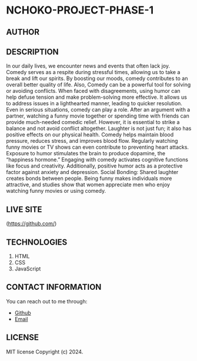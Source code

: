 # NCHOKO-PROJECT-PHASE-1

## AUTHOR

[]()

## DESCRIPTION

In our daily lives, we encounter news and events that often lack joy. Comedy serves as a respite during stressful times, allowing us to take a break and lift our spirits. By boosting our moods, comedy contributes to an overall better quality of life. Also, Comedy can be a powerful tool for solving or avoiding conflicts. When faced with disagreements, using humor can help defuse tension and make problem-solving more effective. It allows us to address issues in a lighthearted manner, leading to quicker resolution. Even in serious situations, comedy can play a role. After an argument with a partner, watching a funny movie together or spending time with friends can provide much-needed comedic relief. However, it is essential to strike a balance and not avoid conflict altogether. Laughter is not just fun; it also has positive effects on our physical health. Comedy helps maintain blood pressure, reduces stress, and improves blood flow. Regularly watching funny movies or TV shows can even contribute to preventing heart attacks. Exposure to humor stimulates the brain to produce dopamine, the “happiness hormone.” Engaging with comedy activates cognitive functions like focus and creativity. Additionally, positive humor acts as a protective factor against anxiety and depression. Social Bonding: Shared laughter creates bonds between people. Being funny makes individuals more attractive, and studies show that women appreciate men who enjoy watching funny movies or using comedy.

## LIVE SITE

(https://github.com/)

## TECHNOLOGIES

1. HTML
2. CSS
3. JavaScript

## CONTACT INFORMATION

You can reach out to me through:

- [Github](https://github.com/)
- [Email]()

## LICENSE

MIT license
Copyright (c) 2024.
